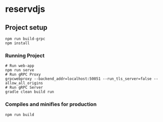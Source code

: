 # reservdjs

## Project setup
```
npm run build-grpc
npm install
```

### Running Project
```
# Run web-app
npm run serve
# Run gRPC Proxy
grpcwebproxy --backend_addr=localhost:50051 --run_tls_server=false --allow_all_origins
# Run gRPC Server
gradle clean build run
```

### Compiles and minifies for production
```
npm run build
```
